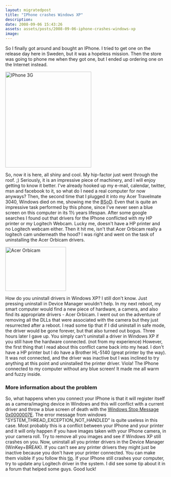 ```yaml
---
layout: migratedpost
title: "IPhone crashes Windows XP"
description:
date: 2008-09-06 15:43:26
assets: assets/posts/2008-09-06-iphone-crashes-windows-xp
image: 
---
```


<p>So I finally got around and bought an IPhone. I tried to get one on the release day here in Sweden, but it was a hopeless mission. Then the store was going to phone me when they got one, but I ended up ordering one on the Internet instead.</p>
<p><a href="http://mint.litemedia.se/wp-content/uploads/264-iphone-3g.jpg"><img class="size-medium wp-image-43" title="IPhone 3G" src="http://litemedia.info/media/Default/Mint/264-iphone-3g-269x300.jpg" alt="IPhone 3G" width="269" height="300" /></a></p>
<p>So, now it is here, all shiny and cool. My hip-factor just went through the roof. ;) Seriously, it is an impressive piece of machinery, and I will enjoy getting to know it better. I've already hooked up my e-mail, calendar, twitter, msn and facebook to it, so what do I need a real computer for now anyways?  Then, the second time that I plugged it into my Acer Travelmate 3040, Windows died on me, showing me the <abbr title="Blue Screen of Death">BSoD</abbr>. Even that is quite an impressive task performed by this phone, since I've never seen a blue screen on this computer in its 1½ years lifespan.  After some google searches I found out that drivers for the IPhone conflicted with my HP printer or my Logitech Webcam. Lucky me, doesn't have a HP printer and no Logitech webcam either. Then it hit me, isn't that Acer Orbicam really a logitech cam underneath the hood? I was right and went on the task of uninstalling the Acer Orbicam drivers.</p>
<p><a href="http://mint.litemedia.se/wp-content/uploads/acer-orbicam.jpg"><img class="size-medium wp-image-44 " title="Acer Orbicam" src="http://litemedia.info/media/Default/Mint/acer-orbicam.jpg" alt="Acer Orbicam" width="190" height="138" /></a></p>
<p>How do you uninstall drivers in Windows XP? I still don't know. Just pressing uninstall in Device Manager wouldn't help. In my next reboot, my smart computer would find a new piece of hardware, a camera, and also find its appropriate drivers  - Acer Orbicam. I went out on the adventure of removing all the DLLs that were associated with the camera but they just resurrected after a reboot. I read some tip that if I did uninstall in safe mode, the driver would be gone forever, but that also turned out bogus.  Three hours later I gave up. You simply can't uninstall a driver in Windows XP if you still have the hardware connected. (not from my experience) However, the first thing that I read about this conflict came back into my head. I don't have a HP printer but I do have a Brother HL-5140 (great printer by the way). It was not connected, and the driver was inactive but I was inclined to try anything at this point and uninstalled the printer driver.  Viola! The IPhone connected to my computer without any blue screen! It made me all warm and fuzzy inside.</p>
<h3>More information about the problem</h3>
<p>So, what happens when you connect your IPhone is that it will register itself as a camera/imaging device in Windows and this will conflict with a current driver and throw a blue screen of death with the <a title="Windows Stop Messages" href="http://www.aumha.org/a/stop.php">Windows Stop Message 0x0000007E</a>. The error message from windows "SYSTEM_THREAD_EXCEPTION_NOT_HANDLED" is quite useless in this case.   Most probably this is a conflict between your IPhone and your printer and it will only happen if you have images taken with your IPhone camera, in your camera roll. Try to remove all you images and see if Windows XP still crashes on you.  Now, uninstall all you printer drivers in the Device Manager (WinKey+BREAK). If you can't see any printer drivers they might just be inactive because you don't have your printer connected. You can make them visible if you follow this <a title="How to uninstall hidden devices, drivers and services" href="http://www.tech-recipes.com/windows_installation_tips504.html">tip</a>.  If your IPhone still crashes your computer, try to update any Logitech driver in the system. I did see some tip about it in a forum that helped some guys.  Good luck!</p>
